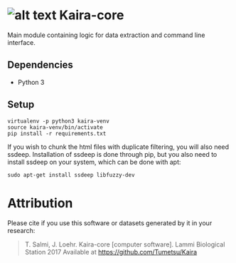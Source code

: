 # ![alt text](http://i.imgur.com/vBIAv3m.png "Kaira logo") Kaira-core

Main module containing logic for data extraction and command line interface.

## Dependencies
* Python 3

## Setup
```
virtualenv -p python3 kaira-venv
source kaira-venv/bin/activate
pip install -r requirements.txt
```

If you wish to chunk the html files with duplicate filtering, you will also need ssdeep. Installation of ssdeep is 
done through pip, but you also need to install ssdeep on your system, which can be done with apt:
```
sudo apt-get install ssdeep libfuzzy-dev 
```

# Attribution
Please cite if you use this software or datasets generated by it in your research:
> T. Salmi, J. Loehr. Kaira-core [computer software]. Lammi Biological Station 2017
> Available at https://github.com/Tumetsu/Kaira
